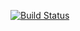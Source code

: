 [![Build Status](https://travis-ci.org/nuss/VideOSC2.svg?branch=master)](https://travis-ci.org/nuss/VideOSC2)
